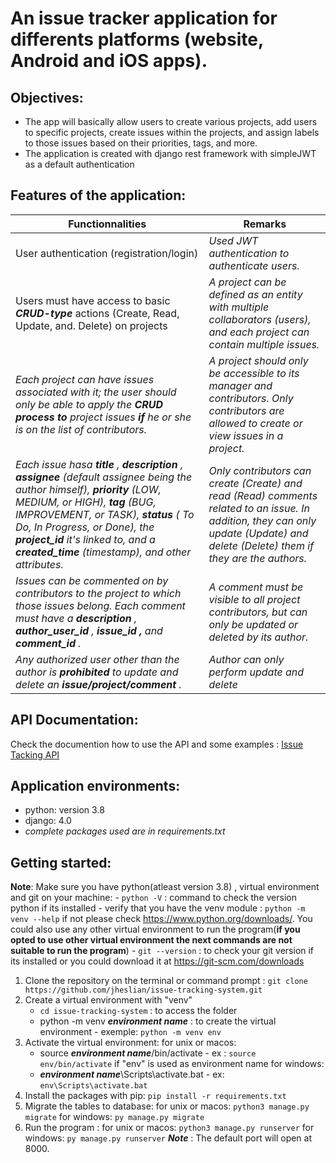 
# An issue tracker application for differents platforms (website, Android and iOS apps).

## Objectives:
- The app will basically allow users to create various projects, add users to specific projects, create issues within the projects, and assign labels to those issues based on their priorities, tags, and more.
- The application is created with django rest framework with simpleJWT as a default authentication



## Features of the application:
|Functionnalities  | Remarks |
|---|---|
| User authentication (registration/login) | *Used JWT authentication to authenticate users.* |
| Users must have access to basic **_CRUD-type_** actions (Create, Read, Update, and. Delete) on projects | *A project can be defined as an entity with multiple collaborators (users), and each project can contain multiple issues.*
|  _Each project can have issues associated with it; the user should only be able to apply the_ **_CRUD process to_** _project issues_ **_if_** _he or she is on the list of contributors._| _A project should only be accessible to its manager and contributors. Only contributors are allowed to create or view issues in a project._ |
| _Each issue hasa_ **_title_** _,_ **_description_** _,_ **_assignee_** _(default assignee being the author himself),_ **_priority_** _(LOW, MEDIUM, or HIGH),_ **_tag_** _(BUG, IMPROVEMENT, or TASK),_ **_status_** _( To Do, In Progress, or Done), the_ **_project_id_** _it's linked to, and a_ **_created_time_** _(timestamp), and other attributes._ |_Only contributors can create (Create) and read (Read) comments related to an issue. In addition, they can only update (Update) and delete (Delete) them if they are the authors._  |
| _Issues can be commented on by contributors to the project to which those issues belong. Each comment must have a_ **_description_** _,_ **_author_user_id_** _,_ **_issue_id ,_** _and_ **_comment_id_** _._ | _A comment must be visible to all project contributors, but can only be updated or deleted by its author._ |
| _Any authorized user other than the author is_ **_prohibited_** _to update and delete an_ **_issue/project/comment_** _._|*Author can only perform update and delete*|


## API Documentation:
Check the documention how to use the API and some examples : [Issue Tacking API](https://documenter.getpostman.com/)


## Application environments:
 - python: version 3.8
 - django: 4.0
 - *complete packages used are in requirements.txt*


## Getting started:
**Note**: Make sure you have python(atleast version 3.8) , virtual environment and git on your machine:
	- `python -V` : command to check the version python if its installed
	- verify that you have the venv module : `python -m venv --help` if not please check https://www.python.org/downloads/. You could also use any other virtual environment to run the program(**if you opted to use other virtual environment the next commands are not suitable to run the program**)
	- `git --version` : to check your git version if its installed or you could download it at https://git-scm.com/downloads
 1. Clone the repository on the terminal or command prompt : `git clone https://github.com/jheslian/issue-tracking-system.git`
 2. Create a virtual environment with "venv"  
	 - `cd issue-tracking-system` :  to access the folder 
	 - python -m venv ***environment name*** : to create the virtual environment - exemple: `python -m venv env`
3. Activate the virtual environment:
	for unix or macos:
	- source ***environment name***/bin/activate - ex : `source env/bin/activate` if "env" is used as environment name 
	for windows:
	- ***environment name***\Scripts\activate.bat - ex: `env\Scripts\activate.bat`
4. Install the packages with pip: `pip install -r requirements.txt`	
5.  Migrate the tables to database:
    for unix or macos: `python3 manage.py migrate`
	for windows: `py manage.py migrate`
6. Run the program :
	for unix or macos: `python3 manage.py runserver`
	for windows: `py manage.py runserver`
	***Note*** : The default port will open at 8000.
